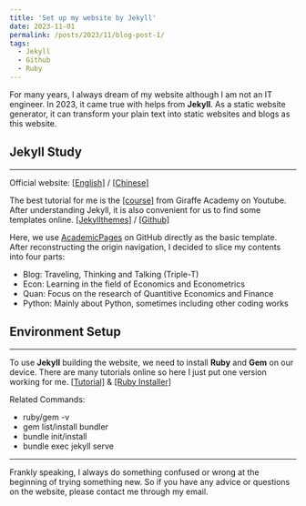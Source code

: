 ```yaml
---
title: 'Set up my website by Jekyll'
date: 2023-11-01
permalink: /posts/2023/11/blog-post-1/
tags:
  - Jekyll
  - Github
  - Ruby
---
```



For many years, I always dream of my website although I am not an IT engineer.
In 2023, it came true with helps from **Jekyll**. 
As a static website generator, it can transform your plain text into static websites and blogs as this website.

## Jekyll Study
------
Official website: [[English]](https://jekyllrb.com/) / [[Chinese]](http://jekyllcn.com/)

The best tutorial for me is the [[course]](https://www.youtube.com/playlist?list=PLLAZ4kZ9dFpOPV5C5Ay0pHaa0RJFhcmcB) from Giraffe Academy on Youtube.
After understanding Jekyll, it is also convenient for us to find some templates online. 
[[Jekyllthemes]](http://jekyllthemes.org/) / [[Github]](https://github.com/)
<!-- > Of course, you can also find the same contents in Chinese: [[Jekyll教程]](https://www.bilibili.com/video/BV1qs41157ZZ/?spm_id_from=333.337.search-card.all.click&vd_source=515673d8eb75178f1383b55c530abb21) -->

Here, we use [AcademicPages](https://github.com/academicpages/academicpages.github.io) on GitHub directly as the basic template. 
After reconstructing the origin navigation, I decided to slice my contents into four parts:
* Blog: Traveling, Thinking and Talking (Triple-T)
* Econ: Learning in the field of Economics and Econometrics
* Quan: Focus on the research of Quantitive Economics and Finance
* Python: Mainly about Python, sometimes including other coding works

## Environment Setup
------
To use **Jekyll** building the website, we need to install **Ruby** and **Gem** on our device. There are many tutorials online so here I just put one version working for me. [[Tutorial]](https://www.runoob.com/ruby/ruby-tutorial.html) & [[Ruby Installer]](https://rubyinstaller.org/downloads/)

Related Commands:
* ruby/gem -v
* gem list/install bundler
* bundle init/install
* bundle exec jekyll serve

------
Frankly speaking, I always do something confused or wrong at the beginning of trying something new. So if you have any advice or questions on the website, please contact me through my email.

